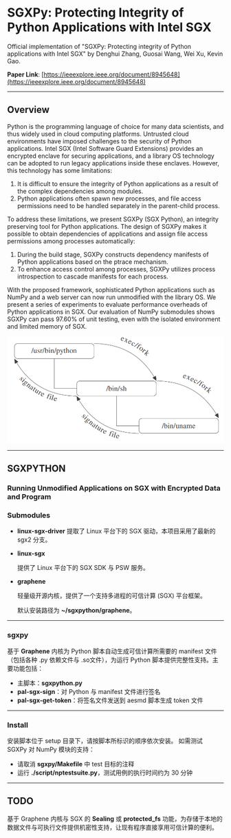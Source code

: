 # SGXPy: Protecting Integrity of Python Applications with Intel SGX

Official implementation of "SGXPy: Protecting integrity of Python applications with Intel SGX" by Denghui Zhang, Guosai Wang, Wei Xu, Kevin Gao.

**Paper Link**: [https://ieeexplore.ieee.org/document/8945648](https://ieeexplore.ieee.org/document/8945648)

---

## Overview

Python is the programming language of choice for many data scientists, and thus widely used in cloud computing platforms. Untrusted cloud environments have imposed challenges to the security of Python applications. Intel SGX (Intel Software Guard Extensions) provides an encrypted enclave for securing applications, and a library OS technology can be adopted to run legacy applications inside these enclaves. However, this technology has some limitations:

1. It is difficult to ensure the integrity of Python applications as a result of the complex dependencies among modules.
2. Python applications often spawn new processes, and file access permissions need to be handled separately in the parent-child process.

To address these limitations, we present SGXPy (SGX Python), an integrity preserving tool for Python applications. The design of SGXPy makes it possible to obtain dependencies of applications and assign file access permissions among processes automatically:

1. During the build stage, SGXPy constructs dependency manifests of Python applications based on the ptrace mechanism.
2. To enhance access control among processes, SGXPy utilizes process introspection to cascade manifests for each process.

With the proposed framework, sophisticated Python applications such as NumPy and a web server can now run unmodified with the library OS. We present a series of experiments to evaluate performance overheads of Python applications in SGX. Our evaluation of NumPy submodules shows SGXPy can pass 97.60% of unit testing, even with the isolated environment and limited memory of SGX.

![](SGXpy.png)

---

## SGXPYTHON

### Running Unmodified Applications on SGX with Encrypted Data and Program

### Submodules

- **linux-sgx-driver** 
  提取了 Linux 平台下的 SGX 驱动，本项目采用了最新的 sgx2 分支。

- **linux-sgx**  

  提供了 Linux 平台下的 SGX SDK 与 PSW 服务。

- **graphene**  

  轻量级开源内核，提供了一个支持多进程的可信计算 (SGX) 平台框架。 

  默认安装路径为 **~/sgxpython/graphene**。

---

### sgxpy

基于 **Graphene** 内核为 Python 脚本自动生成可信计算所需要的 manifest 文件（包括各种 .py 依赖文件与 .so文件），为运行 Python 脚本提供完整性支持。主要功能包括：

- 主脚本：**sgxpython.py**
- **pal-sgx-sign**：对 Python 与 manifest 文件进行签名
- **pal-sgx-get-token**：将签名文件发送到 aesmd 脚本生成 token 文件

---

### Install

安装脚本位于 setup 目录下，请按脚本所标识的顺序依次安装。  如需测试 SGXPy 对 NumPy 模块的支持：

- 请取消 **sgxpy/Makefile** 中 test 目标的注释
- 运行 **./script/nptestsuite.py**，测试用例的执行时间约为 30 分钟

---

## TODO

基于 Graphene 内核与 SGX 的 **Sealing** 或 **protected_fs** 功能，为存储于本地的数据文件与可执行文件提供机密性支持，让现有程序直接享用可信计算的便利。
